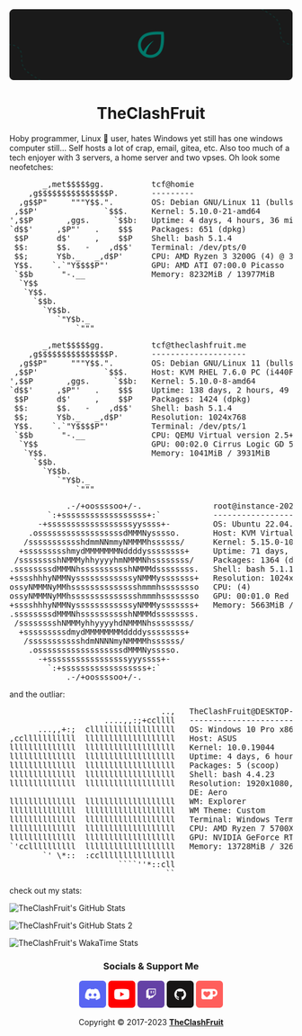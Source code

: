 <img alt="TheClashFruit's Logo" src="https://raw.githubusercontent.com/TheClashFruit/TheClashFruit/main/GitHub%20-%20Banner.png">

<p align="center">
  <h1 align="center">TheClashFruit</h1>
</p>

<p>
  Hoby programmer, Linux 🐧 user, hates Windows yet still has one windows computer still... Self hosts a lot of crap, email, gitea, etc. Also too much of a tech enjoyer with 3 servers, a home server and two vpses. Oh look some neofetches:
</p>

<pre>
       _,met$$$$$gg.          tcf@homie
    ,g$$$$$$$$$$$$$$$P.       ---------
  ,g$$P"     """Y$$.".        OS: Debian GNU/Linux 11 (bullseye) x86_64
 ,$$P'              `$$$.     Kernel: 5.10.0-21-amd64
',$$P       ,ggs.     `$$b:   Uptime: 4 days, 4 hours, 36 mins
`d$$'     ,$P"'   .    $$$    Packages: 651 (dpkg)
 $$P      d$'     ,    $$P    Shell: bash 5.1.4
 $$:      $$.   -    ,d$$'    Terminal: /dev/pts/0
 $$;      Y$b._   _,d$P'      CPU: AMD Ryzen 3 3200G (4) @ 3.600GHz
 Y$$.    `.`"Y$$$$P"'         GPU: AMD ATI 07:00.0 Picasso
 `$$b      "-.__              Memory: 8232MiB / 13977MiB
  `Y$$
   `Y$$.
     `$$b.
       `Y$$b.
          `"Y$b._
              `"""
</pre>

<pre>
       _,met$$$$$gg.          tcf@theclashfruit.me
    ,g$$$$$$$$$$$$$$$P.       --------------------
  ,g$$P"     """Y$$.".        OS: Debian GNU/Linux 11 (bullseye) x86_64
 ,$$P'              `$$$.     Host: KVM RHEL 7.6.0 PC (i440FX + PIIX, 1996)
',$$P       ,ggs.     `$$b:   Kernel: 5.10.0-8-amd64
`d$$'     ,$P"'   .    $$$    Uptime: 138 days, 2 hours, 49 mins
 $$P      d$'     ,    $$P    Packages: 1424 (dpkg)
 $$:      $$.   -    ,d$$'    Shell: bash 5.1.4
 $$;      Y$b._   _,d$P'      Resolution: 1024x768
 Y$$.    `.`"Y$$$$P"'         Terminal: /dev/pts/1
 `$$b      "-.__              CPU: QEMU Virtual version 2.5+ (2) @ 2.899GHz
  `Y$$                        GPU: 00:02.0 Cirrus Logic GD 5446
   `Y$$.                      Memory: 1041MiB / 3931MiB
     `$$b.
       `Y$$b.
          `"Y$b._
              `"""
</pre>

<pre>
            .-/+oossssoo+/-.               root@instance-20221114-1627 
        `:+ssssssssssssssssss+:`           --------------------------- 
      -+ssssssssssssssssssyyssss+-         OS: Ubuntu 22.04.2 LTS aarch64 
    .ossssssssssssssssssdMMMNysssso.       Host: KVM Virtual Machine virt-4.2 
   /ssssssssssshdmmNNmmyNMMMMhssssss/      Kernel: 5.15.0-1029-oracle 
  +ssssssssshmydMMMMMMMNddddyssssssss+     Uptime: 71 days, 23 hours, 30 mins 
 /sssssssshNMMMyhhyyyyhmNMMMNhssssssss/    Packages: 1364 (dpkg), 6 (snap) 
.ssssssssdMMMNhsssssssssshNMMMdssssssss.   Shell: bash 5.1.16 
+sssshhhyNMMNyssssssssssssyNMMMysssssss+   Resolution: 1024x768 
ossyNMMMNyMMhsssssssssssssshmmmhssssssso   CPU: (4) 
ossyNMMMNyMMhsssssssssssssshmmmhssssssso   GPU: 00:01.0 Red Hat, Inc. Virtio GPU 
+sssshhhyNMMNyssssssssssssyNMMMysssssss+   Memory: 5663MiB / 23988MiB 
.ssssssssdMMMNhsssssssssshNMMMdssssssss.
 /sssssssshNMMMyhhyyyyhdNMMMNhssssssss/                            
  +sssssssssdmydMMMMMMMMddddyssssssss+                             
   /ssssssssssshdmNNNNmyNMMMMhssssss/
    .ossssssssssssssssssdMMMNysssso.
      -+sssssssssssssssssyyyssss+-
        `:+ssssssssssssssssss+:`
            .-/+oossssoo+/-.
</pre>

and the outliar:

<pre>
                                ..,   TheClashFruit@DESKTOP-RLKBE55
                    ....,,:;+ccllll   -----------------------------
      ...,,+:;  cllllllllllllllllll   OS: Windows 10 Pro x86_64
,cclllllllllll  lllllllllllllllllll   Host: ASUS
llllllllllllll  lllllllllllllllllll   Kernel: 10.0.19044
llllllllllllll  lllllllllllllllllll   Uptime: 4 days, 6 hours, 53 mins
llllllllllllll  lllllllllllllllllll   Packages: 5 (scoop)
llllllllllllll  lllllllllllllllllll   Shell: bash 4.4.23
llllllllllllll  lllllllllllllllllll   Resolution: 1920x1080, 1920x1080
                                      DE: Aero
llllllllllllll  lllllllllllllllllll   WM: Explorer
llllllllllllll  lllllllllllllllllll   WM Theme: Custom
llllllllllllll  lllllllllllllllllll   Terminal: Windows Terminal
llllllllllllll  lllllllllllllllllll   CPU: AMD Ryzen 7 5700X (16) @ 3.400GHz
llllllllllllll  lllllllllllllllllll   GPU: NVIDIA GeForce RTX 3050
`'ccllllllllll  lllllllllllllllllll   Memory: 13728MiB / 32654MiB
       `' \*::  :ccllllllllllllllll
                       ````''*::cll
                                 ``
</pre>

<p>
  check out my stats:
</p>

<p>
  <img alt="TheClashFruit's GitHub Stats" src="https://github-readme-stats.vercel.app/api?username=TheClashFruit&show_icons=true&include_all_commits=true&count_private=true&bg_color=00000000&text_color=007769b3&icon_color=00796b&title_color=00796b&border_color=007769b3">
</p>

<p>
  <img alt="TheClashFruit's GitHub Stats 2" src="https://github-readme-streak-stats.herokuapp.com?user=TheClashFruit&theme=dark&date_format=M%20j%5B%2C%20Y%5D&background=00796B00&ring=00796B&currStreakLabel=00796B&fire=00796B&stroke=00796B&dates=00796B&currStreakNum=00796B&sideNums=00796B&sideLabels=00796B&border=00796B">
</p>

<p>
  <img alt="TheClashFruit's WakaTime Stats" src="https://github-readme-stats.vercel.app/api/wakatime?username=TheClashFruit&show_icons=true&include_all_commits=true&count_private=true&bg_color=00000000&text_color=007769b3&icon_color=00796b&title_color=00796b&border_color=007769b3&layout=compact">
</p>

<!--

<p id="badges" align="center">
  <a href="https://www.theclashfruit.me"><img alt="Website" src="https://img.shields.io/website?url=https%3A%2F%2Fwww.theclashfruit.me"></a>
  <a href="https://l.theclashfruit.me/discord"><img alt="Discord" src="https://img.shields.io/discord/852874519684186113?label=discord"></a>
  <a href="https://wakatime.com/@c6bc8514-d33b-4828-b814-99e3b1ee38a2"><img src="https://wakatime.com/badge/user/c6bc8514-d33b-4828-b814-99e3b1ee38a2.svg" alt="Total time coded since Nov 7 2021" /></a>
  <img src="https://komarev.com/ghpvc/?username=TheClashFruit&label=views">
</p>

<p align="center">
  A Hungarian guy studying software development, but have self-taught himself.
</p>

<h2>About</h2>
<p align="left">
  I'm a software developer in my free time and student living in Hungary, I like to make android apps, websites, discord bots. I'm good in Kotlin, Java, JavaScript, HTML and CSS but I know some Rust, Python and I can write hello world in C++;
</p>

<h3>Projects</h3>

<table>
  <thead>
    <tr>
      <th>Icon</th>
      <th>Name</th>
      <th>About</th>
      <th>Repo</th>
    </tr>
  </thead>
  <tbody>
    <tr>
      <td><img width="48px" height="48px" src="https://cdn.theclashfruit.me/images/meteor_icon.svg"></td>
      <td>Meteor</td>
      <td>An Android Launcher.</td>
      <td><a href="https://github.com/TheClashFruit/MeteorLauncher">TheClashFruit/MeteorLauncher</a></td>
    </tr>
    <tr>
      <td><img width="48px" height="48px" src="https://cdn.theclashfruit.me/images/rithle_logo.svg"></td>
      <td>Rithle</td>
      <td>Android app for Modrinth written in Kotlin.</td>
      <td><a href="https://github.com/TheClashFruit/Rithle">TheClashFruit/Rithle</a></td>
    </tr>
  </tbody>
</table>

<h3>Stats</h3>
<p>
  <img alt="TheClashFruit's GitHub Stats" src="https://github-readme-stats.vercel.app/api?username=TheClashFruit&show_icons=true&include_all_commits=true&count_private=true&bg_color=00000000&text_color=007769b3&icon_color=00796b&title_color=00796b&border_color=007769b3">
</p>

<p>
  <img alt="TheClashFruit's GitHub Stats 2" src="https://github-readme-streak-stats.herokuapp.com?user=TheClashFruit&theme=dark&date_format=M%20j%5B%2C%20Y%5D&background=00796B00&ring=00796B&currStreakLabel=00796B&fire=00796B&stroke=00796B&dates=00796B&currStreakNum=00796B&sideNums=00796B&sideLabels=00796B&border=00796B">
</p>

<p>
  <img alt="TheClashFruit's WakaTime Stats" src="https://github-readme-stats.vercel.app/api/wakatime?username=TheClashFruit&show_icons=true&include_all_commits=true&count_private=true&bg_color=00000000&text_color=007769b3&icon_color=00796b&title_color=00796b&border_color=007769b3&layout=compact">
</p>
-->

<h3 align="center">Socials & Support Me</h3>

<p align="center">
  <a href="https://discord.gg/CWEApqJ6rc"><img alt="Discord" src="https://raw.githubusercontent.com/TheClashFruit/TheClashFruit/main/Discord.png" height="48px"></a>
  <a href="https://youtube.com/@TheClashFruit"><img alt="YouTube" src="https://raw.githubusercontent.com/TheClashFruit/TheClashFruit/main/Youtube.png" height="48px"></a>
  <a href="https://twitch.tv/TheClashFruit"><img alt="Twitch" src="https://raw.githubusercontent.com/TheClashFruit/TheClashFruit/main/Twitch.png" height="48px"></a>
  <a href="https://github.com/sponsors/TheClashFruit"><img alt="Github Sponsors" src="https://raw.githubusercontent.com/TheClashFruit/TheClashFruit/main/GitHub.png" height="48px"></a>
  <a href="https://ko-fi.com/TheClashFruit"><img alt="Ko-Fi" src="https://raw.githubusercontent.com/TheClashFruit/TheClashFruit/main/Ko-Fi.png" height="48px"></a>
</p>

<p align="center">
  Copyright &copy; 2017-2023 <a href="https://bit.ly/3bgQPpC"><b>TheClashFruit</b></a>
</p>

<img referrerpolicy="no-referrer-when-downgrade" src="https://matomo.theclashfruit.me/matomo.php?idsite=4&amp;rec=1" style="border:0" alt="" />
<img referrerpolicy="no-referrer-when-downgrade" src="https://hit.yhype.me/github/profile?user_id=55049569" style="border:0" alt="" />
